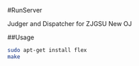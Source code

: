 #RunServer

Judger and Dispatcher for ZJGSU New OJ

##Usage
```bash
sudo apt-get install flex
make
```

